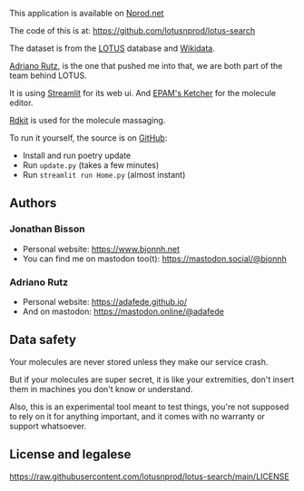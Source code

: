This application is available on [Nprod.net](https://search.nprod.net/)

The code of this is at: https://github.com/lotusnprod/lotus-search

The dataset is from the [LOTUS](https://lotus.nprod.net/) database and [Wikidata](https://www.wikidata.org).

[Adriano Rutz](https://adafede.github.io/), is the one that pushed me into that, we are both part of the team behind LOTUS.

It is using [Streamlit](https://streamlit.io)  for its web ui.
And [EPAM's Ketcher](https://lifescience.opensource.epam.com/ketcher/index.html?ref=blog.streamlit.io) for the molecule editor.

[Rdkit](https://www.rdkit.org) is used for the molecule massaging.

To run it yourself, the source is on [GitHub](https://github.com/lotusnprod/lotus-search):
- Install and run poetry update
- Run `update.py` (takes a few minutes)
- Run `streamlit run Home.py`   (almost instant)

## **Authors**

### Jonathan Bisson

- Personal website: https://www.bjonnh.net
- You can find me on mastodon too(t): https://mastodon.social/@bjonnh

### Adriano Rutz

- Personal website: https://adafede.github.io/
- And on mastodon: https://mastodon.online/@adafede

## **Data safety**

Your molecules are never stored unless they make our service crash. 

But if your molecules are super secret, it is like your extremities, don't insert 
them in machines you don't know or understand.

Also, this is an experimental tool meant to test things,
you're not supposed to rely on it for anything important, and
it comes with no warranty or support whatsoever.

## **License and legalese**

https://raw.githubusercontent.com/lotusnprod/lotus-search/main/LICENSE
